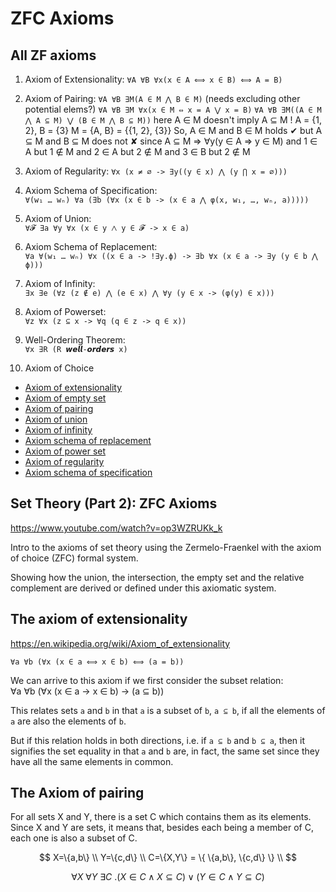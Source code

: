 # ZFC Axioms

## All ZF axioms

1. Axiom of Extensionality: `∀A ∀B ∀x(x ∈ A ⟺ x ∈ B) ⟺ A = B)`
2. Axiom of Pairing: 
  `∀A ∀B ∃M(A ∈ M ⋀ B ∈ M)` (needs excluding other potential elems?)
  `∀A ∀B ∃M ∀x(x ∈ M ⇔ x = A ⋁ x = B)`
  `∀A ∀B ∃M((A ∈ M ⋀ A ⊆ M) ⋁ (B ∈ M ⋀ B ⊆ M))` here A ∈ M doesn't imply A ⊆ M !
   A = {1, 2}, B = {3}
   M = {A, B} = {{1, 2}, {3}}
   So, A ∈ M and B ∈ M holds ✔
   but A ⊆ M and B ⊆ M does not ✘
   since A ⊆ M ⇒ ∀y(y ∈ A ⇒ y ∈ M)
   and 1 ∈ A but 1 ∉ M
   and 2 ∈ A but 2 ∉ M
   and 3 ∈ B but 2 ∉ M


2. Axiom of Regularity: 
  `∀x (x ≠ ∅ -> ∃y((y ∈ x) ⋀ (y ⋂ x = ∅)))`

3. Axiom Schema of Specification:     
  `∀(w₁ … wₙ) ∀a (∃b (∀x (x ∈ b -> (x ∈ a ⋀ φ(x, w₁, …, wₙ, a)))))`


5. Axiom of Union:    
  `∀𝓕 ∃a ∀y ∀x (x ∈ y ⋀ y ∈ 𝓕 -> x ∈ a)`

6. Axiom Schema of Replacement:   
  `∀a ∀(w₁ … wₙ) ∀x ((x ∈ a -> !∃y.ϕ) -> ∃b ∀x (x ∈ a -> ∃y (y ∈ b ⋀ ϕ)))`

7. Axiom of Infinity:   
  `∃x ∃e (∀z (z ∉ e) ⋀ (e ∈ x) ⋀ ∀y (y ∈ x -> (φ(y) ∈ x)))`

8. Axiom of Powerset:    
  `∀z ∀x (z ⊆ x -> ∀q (q ∈ z -> q ∈ x))`

9. Well-Ordering Theorem:   
  `∀x ∃R (R 𝙬𝙚𝙡𝙡-𝙤𝙧𝙙𝙚𝙧𝙨 x)`

10. Axiom of Choice





- [Axiom of extensionality](https://en.wikipedia.org/wiki/Axiom_of_extensionality)
- [Axiom of empty set](https://en.wikipedia.org/wiki/Axiom_of_empty_set)
- [Axiom of pairing](https://en.wikipedia.org/wiki/Axiom_of_pairing)
- [Axiom of union](https://en.wikipedia.org/wiki/Axiom_of_union)
- [Axiom of infinity](https://en.wikipedia.org/wiki/Axiom_of_infinity)
- [Axiom schema of replacement](https://en.wikipedia.org/wiki/Axiom_schema_of_replacement)
- [Axiom of power set](https://en.wikipedia.org/wiki/Axiom_of_power_set)
- [Axiom of regularity](https://en.wikipedia.org/wiki/Axiom_of_regularity)
- [Axiom schema of specification](https://en.wikipedia.org/wiki/Axiom_schema_of_specification)



## Set Theory (Part 2): ZFC Axioms
https://www.youtube.com/watch?v=op3WZRUKk_k

Intro to the axioms of set theory using the Zermelo-Fraenkel with the axiom of choice (ZFC) formal system.

Showing how the union, the intersection, the empty set and the relative complement are derived or defined under this axiomatic system.


## The axiom of extensionality

https://en.wikipedia.org/wiki/Axiom_of_extensionality


`∀a ∀b (∀x (x ∈ a ⟺ x ∈ b) ⟺ (a = b))`


We can arrive to this axiom if we first consider the subset relation:   
∀a ∀b (∀x (x ∈ a -> x ∈ b) -> (a ⊆ b))

This relates sets `a` and `b` in that `a` is a subset of `b`, `a ⊆ b`, if all the elements of `a` are also the elements of `b`.

But if this relation holds in both directions, i.e. if `a ⊆ b` and `b ⊆ a`, then it signifies the set equality in that `a` and `b` are, in fact, the same set since they have all the same elements in common.



## The Axiom of pairing

For all sets X and Y, there is a set C which contains them as its elements. Since X and Y are sets, it means that, besides each being a member of C, each one is also a subset of C.

$$
X=\{a,b\} \\
Y=\{c,d\} \\
C=\{X,Y\} = \{ \{a,b\}, \{c,d\} \} \\
$$

$$\forall X\ \forall Y\ \exists C\ . (X \in C \land X \subseteq C) \lor (Y\in C \land Y \subseteq C)$$
